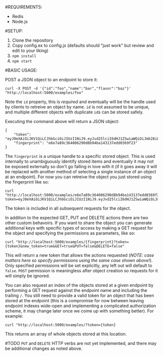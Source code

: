 #REQUIREMENTS:

* Redis
* Node.js

#SETUP:

1. Clone the repository
2. Copy config.ex to config.js (defaults should "just work" but review and edit to your liking)
3. `npm install`
3. `npm start`

#BASIC USAGE:
	
POST a JSON object to an endpoint to store it:

    curl -X POST -d '{"id":"foo","name":"bar","flavor":"baz"}' "http://localhost:5000/examples/foo"
	
Note the `id` property, this is *required* and eventually will be the handle used by clients to retreive an object by name. `id` is not assumed to be unique, and multiple different objects with duplicate `id`s can be stored safely.

Executing the command above will return a JSON object:

`````
{
    "token": "eyJ0eXAiOiJKV1QiLCJhbGciOiJIUzI1NiJ9.eyJvd25lciI6dHJ1ZSwiaWQiOiJmb28iLCJlbmRwb2ludCI6ImV4YW1wbGVzIiwiUE9TVCI6ZmFsc2UsIkdFVCI6dHJ1ZSwiUFVUIjp0cnVlLCJERUxFVEUiOnRydWUsImlhdCI6MTQyMzg0NzI3NH0.7CI6Ke1PbpOB4wuR9Fa5OTjKbmd5XbJuoc70Es2D9WQ",
    "fingerprint": "e6e7a89c364086290d8b94ba143137edd0369f23"
}
`````

The `fingerprint` is a unique handle to a specific stored object.  This is used internally to unambiguously identify stored items and eventually it may not be exposed externally so don't go falling in love with it (if it goes away it will be replaced with another method of selecting a single instance of an object at an endpoint).  For now you can retreive the object you just stored using the fingerprint like so:

    curl "http://localhost:5000/examples/e6e7a89c364086290d8b94ba143137edd0369f23?token=eyJ0eXAiOiJKV1QiLCJhbGciOiJIUzI1NiJ9.eyJvd25lciI6dHJ1ZSwiaWQiOiJmb28iLCJlbmRwb2ludCI6ImV4YW1wbGVzIiwiUE9TVCI6ZmFsc2UsIkdFVCI6dHJ1ZSwiUFVUIjp0cnVlLCJERUxFVEUiOnRydWUsImlhdCI6MTQyMzg0NzI3NH0.7CI6Ke1PbpOB4wuR9Fa5OTjKbmd5XbJuoc70Es2D9WQ
	
The token is included in all subsequent requests for the object.

In addition to the expected GET, PUT and DELETE actions there are two other custom behavoirs.  If you want to share the object you can generate additional keys with specific types of access by making a GET request for the object and specifying the permissions as parameters, like so:

    curl "http://localhost:5000/examples/{fingerprint}?token={token}&new_token=true&GET=true&PUT=false&DELETE=false"
	
This will return a new token that allows the actions requested (*NOTE: case matters here so specify permissions using the same case shown above!*).  Only specified permissions will be set explicitly, any left out will default to `false`. `POST` permission is meaningless after object creation so requests for it will simply be ignored.

You can also request an index of the objects stored at a given endpoint by performing a GET request against the endpoint name and including the trailing `/`.  You still need to provide a valid token for an object that has been stored at the endpoint (this is a compromise for now between leaving endpoint indexes wide-open and implementing a complicated authorization scheme, it may change later once we come up with something better).  For example:

    curl "http://localhost:5000/examples/?token={token}
	
This returns an array of whole objects stored at this location.

#TODO
`PUT` and `DELETE` HTTP verbs are not yet implemented, and there may be additional changes as noted above.